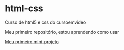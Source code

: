 # html-css
 Curso de html5 e css do cursoemvideo

 Meu primeiro repositório, estou aprendendo como usar

 <a href="https://thefariajose.github.io/projeto-android/" target="_blank">Meu primeiro mini-projeto</a>
